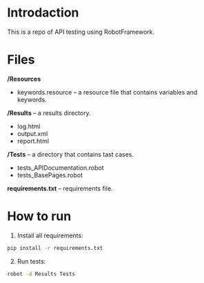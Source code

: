 # Introdaction

This is a repo of API testing using RobotFramework.

# Files

**/Resources**
- keywords.resource – a resource file that contains variables and keywords.

**/Results** – a results directory.
- log.html
- output.xml
- report.html

**/Tests** – a directory that contains tast cases.
- tests_APIDocumentation.robot
- tests_BasePages.robot

**requirements.txt** – requirements file.

# How to run

1. Install all requirements:

```bash
pip install -r requirements.txt
```

2. Run tests:

```bash
robot -d Results Tests
```